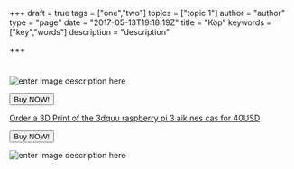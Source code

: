 +++
draft = true
tags = ["one","two"]
topics = ["topic 1"]
author = "author"
type = "page"
date = "2017-05-13T19:18:19Z"
title = "Köp"
keywords = ["key","words"]
description = "description"

+++
# 
![enter image description here][1]

<button class="btn btn-success btn-lg snipcart-add-item" data-item-id="gowifisign" data-item-name="GoWi.Fi Sign" data-item-price="35.00" data-item-weight="100" data-item-url="/" data-item-stackable="false" data-item-custom1-name="SSID" data-item-custom1-required="true" data-item-custom2-name="Password" data-item-custom2-required="true" data-item-custom3-name="Color" data-item-custom3-options="White|Blue|Black|Red|Yellow|UV-changing" data-item-custom3-value="White" data-item-custom4-name="Material" data-item-custom4-options="PLA Plastic|Bio degradable" data-item-custom4-value="PLA Plastic" data-item-description="Custom designed Instant GoWi.Fi Sign with NFC and QR-Code">
Buy NOW!
</button>

<a href="https://www.3dhubs.com/service/210815" data-3dhubs-widget="button" data-hub-id="210815" data-type="orderWidget" data-color="light" data-size="normal" data-text="Order a 3D Print of the 3dquu raspberry pi 3 aik nes cas" >Order a 3D Print of the 3dquu raspberry pi 3 aik nes cas for 40USD</a>
<script>!function(a,b,c,d){var e,g=(a.getElementsByTagName(b)[0],/^http:/.test(a.location)?"http":"https");a.getElementById(d)||(e=a.createElement(b),e.id=d,e.src=g+"://d3d4ig4df637nj.cloudfront.net/w/2.0.js",e.async=!0,a.body.appendChild(e))}(document,"script",1,"h3d-widgets-js");</script>

<button class="btn btn-success btn-lg snipcart-add-item" data-item-id="gowifisign" data-item-name="GoWi.Fi Sign" data-item-price="35.00" data-item-weight="100" data-item-url="/" data-item-stackable="false" data-item-custom1-name="SSID" data-item-custom1-required="true" data-item-custom2-name="Password" data-item-custom2-required="true" data-item-custom3-name="Color" data-item-custom3-options="White|Blue|Black|Red|Yellow|UV-changing" data-item-custom3-value="White" data-item-custom4-name="Material" data-item-custom4-options="PLA Plastic|Bio degradable" data-item-custom4-value="PLA Plastic" data-item-description="Custom designed Instant GoWi.Fi Sign with NFC and QR-Code">
Buy NOW!
</button>

![enter image description here][2]


  [1]: https://res.cloudinary.com/dtnahfj7l/v1494589182/sjl0b6k9qftogxgp09td
  [2]: https://res.cloudinary.com/dtnahfj7l/v1494589721/yzwfur3iawfqpzypo8b3
